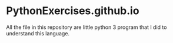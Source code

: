 # PythonExercises.github.io
All the file in this repository are little python 3 program that I did to understand this language. 
